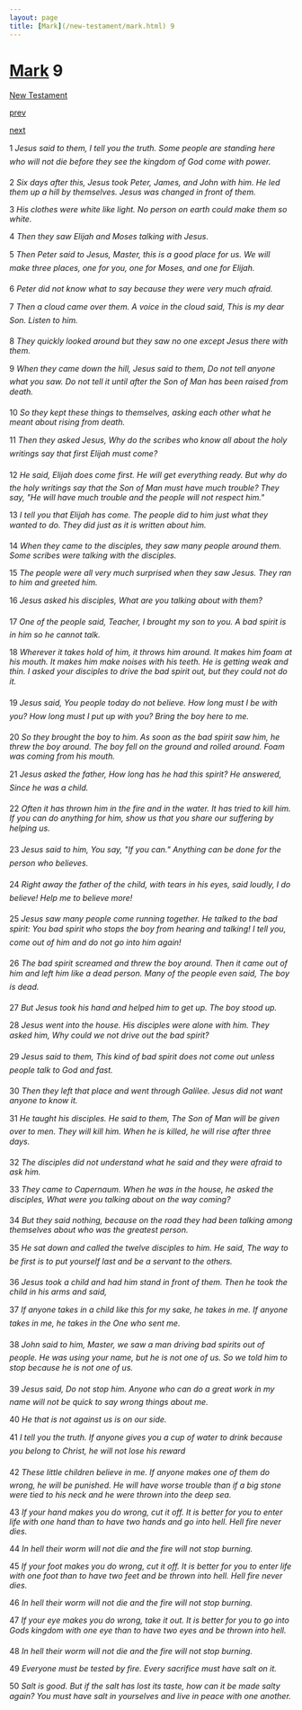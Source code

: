 ```yaml
---
layout: page
title: [Mark](/new-testament/mark.html) 9
---
```


# [Mark](/new-testament/mark.html) 9

[New Testament](/new-testament.html)


[prev](/new-testament/mark/mark-8.html)


[next](/new-testament/mark/mark-10.html)

1 _Jesus said to them, I tell you the truth. Some people are standing here who will not die before they see the kingdom of God come with power._

2 _Six days after this, Jesus took Peter, James, and John with him. He led them up a hill by themselves. Jesus was changed in front of them._

3 _His clothes were white like light. No person on earth could make them so white._

4 _Then they saw Elijah and Moses talking with Jesus._

5 _Then Peter said to Jesus, Master, this is a good place for us. We will make three places,  one for you, one for Moses, and one for Elijah._

6 _Peter did not know what to say because they were very much afraid._

7 _Then a cloud came over them. A voice in the cloud said, This is my dear Son. Listen to him._

8 _They quickly looked around but they saw no one except Jesus there with them._

9 _When they came down the hill, Jesus said to them, Do not tell anyone what you saw. Do not tell it until after the Son of Man has been raised from death._

10 _So they kept these things to themselves, asking each other what he meant about rising from death._

11 _Then they asked Jesus, Why do the scribes who know all about the holy writings say that first Elijah must come?_

12 _He said, Elijah does come first. He will get everything ready. But why do the holy writings say that the Son of Man must have much trouble? They say, "He will have much trouble and the people will not respect him."_

13 _I tell you that Elijah has come. The people did to him just what they wanted to do. They did just as it is written about him._

14 _When they came to the disciples, they saw many people around them. Some scribes were talking with the disciples._

15 _The people were all very much surprised when they saw Jesus. They ran to him and greeted him._

16 _Jesus asked his disciples, What are you talking about with them?_

17 _One of the people said, Teacher, I brought my son to you. A bad spirit is in him so he cannot talk._

18 _Wherever it takes hold of him, it throws him around. It makes him foam at his mouth. It makes him make noises with his teeth. He is getting weak and thin. I asked your disciples to drive the bad spirit out, but they could not do it._

19 _Jesus said, You people today do not believe. How long must I be with you? How long must I put up with you? Bring the boy here to me._

20 _So they brought the boy to him. As soon as the bad spirit saw him, he threw the boy around. The boy fell on the ground and rolled around. Foam was coming from his mouth._

21 _Jesus asked the father, How long has he had this spirit? He answered, Since he was a child._

22 _Often it has thrown him in the fire and in the water. It has tried to kill him. If you can do anything for him, show us that you share our suffering by helping us._

23 _Jesus said to him, You say, "If you can." Anything can be done for the person who believes._

24 _Right away the father of the child, with tears in his eyes, said loudly, I do believe! Help me to believe more!_

25 _Jesus saw many people come running together. He talked to the bad spirit: You bad spirit who stops the boy from hearing and talking! I tell you, come out of him and do not go into him again!_

26 _The bad spirit screamed and threw the boy around. Then it came out of him and left him like a dead person. Many of the people even said, The boy is dead._

27 _But Jesus took his hand and helped him to get up. The boy stood up._

28 _Jesus went into the house. His disciples were alone with him. They asked him, Why could we not drive out the bad spirit?_

29 _Jesus said to them, This kind of bad spirit does not come out unless people talk to God and fast._

30 _Then they left that place and went through Galilee. Jesus did not want anyone to know it._

31 _He taught his disciples. He said to them, The Son of Man will be given over to men.  They will kill him. When he is killed, he will rise after three days._

32 _The disciples did not understand what he said and they were afraid to ask him._

33 _They came to Capernaum. When he was in the house, he asked the disciples, What were you talking about on the way coming?_

34 _But they said nothing, because on the road they had been talking among themselves about who was the greatest person._

35 _He sat down and called the twelve disciples to him. He said, The way to be first is to put yourself last and be a servant to the others._

36 _Jesus took a child and had him stand in front of them. Then he took the child in his arms and said,_

37 _If anyone takes in a child like this for my sake, he takes in me. If anyone takes in me, he takes in the One who sent me._

38 _John said to him, Master, we saw a man driving bad spirits out of people. He was using your name, but he is not one of us. So we told him to stop because he is not one of us._

39 _Jesus said, Do not stop him. Anyone who can do a great work in my name will not be quick to say wrong things about me._

40 _He that is not against us is on our side._

41 _I tell you the truth. If anyone gives you a cup of water to drink because you belong to Christ, he will not lose his reward_

42 _These little children believe in me. If anyone makes one of them do wrong, he will be punished. He will have worse trouble than if a big stone were tied to his neck and he were thrown into the deep sea._

43 _If your hand makes you do wrong, cut it off. It is better for you to enter life with one hand than to have two hands and go into hell. Hell fire never dies._

44 _In hell their worm will not die and the fire will not stop burning._

45 _If your foot makes you do wrong, cut it off. It is better for you to enter life with one foot than to have two feet and be thrown into hell. Hell fire never dies._

46 _In hell their worm will not die and the fire will not stop burning._

47 _If your eye makes you do wrong, take it out. It is better for you to go into Gods kingdom with one eye than to have two eyes and be thrown into hell._

48 _In hell their worm will not die and the fire will not stop burning._

49 _Everyone must be tested by fire. Every sacrifice must have salt on it._

50 _Salt is good. But if the salt has lost its taste, how can it be made salty again? You must have salt in yourselves and live in peace with one another._

